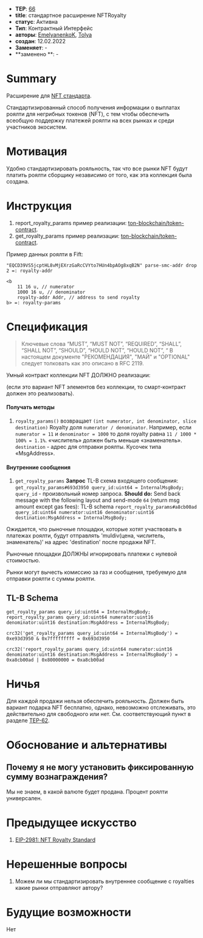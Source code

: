 - **TEP**: [66](https://github.com/ton-blockchain/TEPs/pull/6)
- **title**: стандартное расширение NFTRoyalty
- **статус**: Активна
- **Тип**: Контрактный Интерфейс
- **авторы**: [EmelyanenkoK](https://github.com/EmelyanenkoK), [Tolya](https://github.com/tolya-yanot)
- **создан**: 12.02.2022
- **Заменяет**: -
- \*\*заменено \*\*: -

# Summary

Расширение для [NFT стандарта](https://github.com/ton-blockchain/TEPs/blob/master/text/0062-nft-standard.md).

Стандартизированный способ получения информации о выплатах роялти для негрибных токенов (NFT), с тем чтобы обеспечить всеобщую поддержку платежей роялти на всех рынках и среди участников экосистем.

# Мотивация

Удобно стандартизировать рояльность, так что все рынки NFT будут платить роялти сборщику независимо от того, как эта коллекция была создана.

# Инструкция

1. report_royalty_params пример реализации: [ton-blockchain/token-contract](https://github.com/ton-blockchain/token-contract/blob/2c13d3ef61ca4288293ad65bf0cfeaed83879b93/nft/nft-collection.fc#L58-L68).
2. get_royalty_params пример реализации: [ton-blockchain/token-contract](https://github.com/ton-blockchain/token-contract/blob/2c13d3ef61ca4288293ad65bf0cfeaed83879b93/nft/nft-collection.fc#L149-L153).

Пример данных роялти в Fift:

```
"EQCD39VS5jcptHL8vMjEXrzGaRcCVYto7HUn4bpAOg8xqB2N" parse-smc-addr drop 2 =: royalty-addr

<b
    11 16 u, // numerator
    1000 16 u, // denominator
    royalty-addr Addr, // address to send royalty
b> =: royalty-params
```

# Спецификация

> Ключевые слова “MUST”, “MUST NOT”, “REQUIRED”, “SHALL”, “SHALL NOT”, “SHOULD”, “HOULD NOT”, “HOULD NOT”, “ В настоящем документе "РЕКОМЕНДАЦИЯ", "МАЙ" и "OPTIONAL" следует толковать как это описано в RFC 2119.

Умный контракт коллекции NFT ДОЛЖНО реализации:

(если это вариант NFT элементов без коллекции, то смарт-контракт должен это реализовать).

#### Получать методы

1. `royalty_params()` возвращает `(int numerator, int denominator, slice destination)`
   Royalty доля `numerator / denominator`.
   Например, если `numerator = 11` и `denominator = 1000` то доля royalty равна `11 / 1000 * 100% = 1.1%`.
   «числитель» должен быть меньше «знаменатель».
   `destination` - адрес для отправки роялты. Кусочек типа «MsgAddress».

#### Внутренние сообщения

1. `get_royalty_params`
   **Запрос**
   TL-B схема входящего сообщения:
   `get_royalty_params#693d3950 query_id:uint64 = InternalMsgBody;`
   `query_id` - произвольный номер запроса.
   **Should do:**
   Send back message with the following layout and send-mode `64` (return msg amount except gas fees):
   TL-B schema `report_royalty_params#a8cb00ad query_id:uint64 numerator:uint16 denominator:uint16 destination:MsgAddress = InternalMsgBody;`

Ожидается, что рыночные площадки, которые хотят участвовать в платежах роялти, будут отправлять 'muldiv(цена, числитель, знаменатель)' на адрес 'destination' после продажи NFT.

Рыночные площадки ДОЛЖНЫ игнорировать платежи с нулевой стоимостью.

Рынки могут вычесть комиссию за газ и сообщения, требуемую для отправки роялти с суммы роялти.

## TL-B Schema

```
get_royalty_params query_id:uint64 = InternalMsgBody;
report_royalty_params query_id:uint64 numerator:uint16 denominator:uint16 destination:MsgAddress = InternalMsgBody;
```

`crc32('get_royalty_params query_id:uint64 = InternalMsgBody') = 0xe93d3950 & 0x7fffffffff = 0x693d3950`

`crc32('report_royalty_params query_id:uint64 numerator:uint16 denominator:uint16 destination:MsgAddress = InternalMsgBody') = 0xa8cb00ad | 0x80000000 = 0xa8cb00ad`

# Ничья

Для каждой продажи нельзя обеспечить рояльность. Должен быть вариант подарка NFT бесплатно, однако, невозможно отслеживать, это действительно для свободного или нет. См. соответствующий пункт в разделе [TEP-62](https://github.com/ton-blockchain/TEPs/blob/master/text/0062-nft-standard.md#why-are-there-no-obligatory-royalties-to-the-author-from-all-sales).

# Обоснование и альтернативы

## Почему я не могу установить фиксированную сумму вознаграждения?

Мы не знаем, в какой валюте будет продана. Процент роялти универсален.

# Предыдущее искусство

1. [EIP-2981: NFT Royalty Standard](https://eips.ethereum.org/EIPS/eip-2981)

# Нерешенные вопросы

1. Можем ли мы стандартизировать внутреннее сообщение с royalties какие рынки отправляют автору?

# Будущие возможности

Нет

